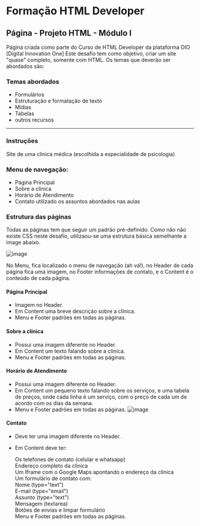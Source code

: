 # Formação HTML Developer

## Página - Projeto HTML - Módulo I
Página criada como parte do Curso de HTML Developer da plataforma DIO [Digital Innovation One]
Este desafio tem como objetivo, criar um site "quase" completo, somente com HTML. Os temas que deverão ser abordados são:


### Temas abordados
- Formulários
- Estruturação e formatação de texto
- Mídias
- Tabelas
- outros recursos


------------
### Instruções
Site de uma clínica médica (escolhida a especialidade de psicologia)

### Menu de navegação:
- Página Principal
- Sobre a clínica
- Horário de Atendimento
- Contato
utilizado os assuntos abordados nas aulas

### Estrutura das páginas
Todas as páginas tem que seguir um padrão pré-definido. Como não não existe CSS neste desafio, utilizaou-se uma estrutura básica semelhante a image abaixo.

![image](https://user-images.githubusercontent.com/105600815/194787419-00ac0401-2a1a-481c-b435-4295d477c490.png)


No Menu, fica localizado o menu de navegação (ah vá!), no Header de cada página fica uma imagem, no Footer informações de contato, e o Content é o conteúdo de cada página.

#### Página Principal
- Imagem no Header.
- Em Content uma breve descrição sobre a clínica.
- Menu e Footer padrões em todas as páginas.

#### Sobre a clínica
- Possui uma imagem diferente no Header.
- Em Content um texto falando sobre a clínica.
- Menu e Footer padrões em todas as páginas.

#### Horário de Atendimento
- Possui uma imagem diferente no Header.
- Em Content um pequeno texto falando sobre os serviços, e uma tabela de preços, onde cada linha é um serviço, com o preço de cada um de acordo com os dias da semana.
- Menu e Footer padrões em todas as páginas.
![image](https://user-images.githubusercontent.com/105600815/194787618-f78678a2-81d6-4fe2-8969-7f59dc2106ba.png)

#### Contato
- Deve ter uma imagem diferente no Header.
- Em Content deve ter:

    Os telefones de contato (celular e whatsapp) <br>
    Endereço completo da clínica <br>
    Um Iframe com o Google Maps apontando o endereço da clínica <br>
    Um formulário de contato com: <br>
    Nome (type="text") <br>
    E-mail (type="email") <br>
    Assunto (type="text") <br>
    Mensagem (textarea) <br>
    Botões de envias e limpar formulário <br>
    Menu e Footer padrões em todas as páginas.
